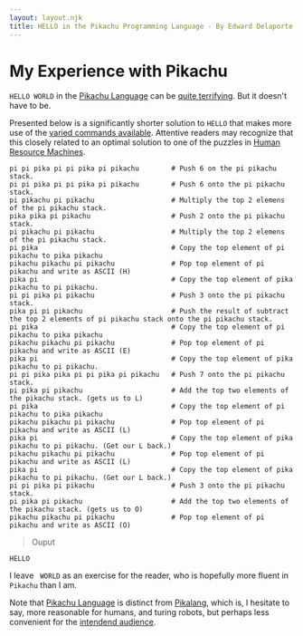 ```yaml
---
layout: layout.njk
title: HELLO in the Pikachu Programming Language - By Edward Delaporte
---
```


# My Experience with Pikachu

`HELLO WORLD` in the [Pikachu Language][4] can be [quite terrifying][2]. But it doesn't have to be. 

Presented below is a significantly shorter solution to `HELLO` that makes more use of the [varied commands available][4]. Attentive readers may recognize that this closely related to an optimal solution to one of the puzzles in [Human Resource Machines][3].


[2]: https://trove42.com/introducing-pikachu-programming-language/
[3]: https://tomorrowcorporation.com/humanresourcemachine
[4]: https://trove42.com/pikachu-syntax-rules/
[5]: https://esolangs.org/wiki/Pikalang
[6]: https://en.wikipedia.org/wiki/Pikachu

```pikachu
pi pi pika pi pi pika pi pikachu        # Push 6 on the pi pikachu stack.
pi pi pika pi pi pika pi pikachu        # Push 6 onto the pi pikachu stack.
pi pikachu pi pikachu                   # Multiply the top 2 elemens of the pi pikachu stack.
pika pika pi pikachu                    # Push 2 onto the pi pikachu stack.
pi pikachu pi pikachu                   # Multiply the top 2 elemens of the pi pikachu stack.
pi pika                                 # Copy the top element of pi pikachu to pika pikachu
pikachu pikachu pi pikachu              # Pop top element of pi pikachu and write as ASCII (H)
pika pi                                 # Copy the top element of pika pikachu to pi pikachu.
pi pi pika pi pikachu                   # Push 3 onto the pi pikachu stack.
pika pi pi pikachu                      # Push the result of subtract the top 2 elements of pi pikachu stack onto the pi pikachu stack.
pi pika                                 # Copy the top element of pi pikachu to pika pikachu
pikachu pikachu pi pikachu              # Pop top element of pi pikachu and write as ASCII (E)
pika pi                                 # Copy the top element of pika pikachu to pi pikachu.
pi pi pika pika pi pi pika pi pikachu   # Push 7 onto the pi pikachu stack.
pi pika pi pikachu                      # Add the top two elements of the pikachu stack. (gets us to L)
pi pika                                 # Copy the top element of pi pikachu to pika pikachu
pikachu pikachu pi pikachu              # Pop top element of pi pikachu and write as ASCII (L)
pika pi                                 # Copy the top element of pika pikachu to pi pikachu. (Get our L back.)
pikachu pikachu pi pikachu              # Pop top element of pi pikachu and write as ASCII (L)
pika pi                                 # Copy the top element of pika pikachu to pi pikachu. (Get our L back.)
pi pi pika pi pikachu                   # Push 3 onto the pi pikachu stack.
pi pika pi pikachu                      # Add the top two elements of the pikachu stack. (gets us to O)
pikachu pikachu pi pikachu              # Pop top element of pi pikachu and write as ASCII (O)
```

> Ouput
```
HELLO
```

I leave ` WORLD` as an exercise for the reader, who is hopefully more fluent in `Pikachu` than I am.

Note that [Pikachu Language][4] is distinct from [Pikalang][5], which is, I hesitate to say, more reasonable for humans, and turing robots, but perhaps less convenient for the [intendend audience][6].
